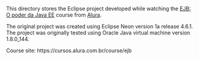 <p>This directory stores the Eclipse project developed while watching the <a href="https://cursos.alura.com.br/course/ejb">EJB: O poder da Java EE</a> course from <a href="https://www.alura.com.br/">Alura</a>.</p>
<p>The original project was created using Eclipse Neon version 1a release 4.6.1. The project was originally tested using Oracle Java virtual machine  version 1.8.0_144.</p>
<p>Course site: https://cursos.alura.com.br/course/ejb</p>
